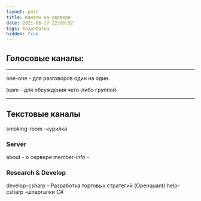 ```yaml
---
layout: post
title: Каналы на сервере
date: 2021-06-17 22:06:52
tags: Разработка
hidden: true
---
```


## Голосовые каналы:
-------

 one-one - для разговоров один на один.
 
 team - для обсуждения чего-либо группой.

-------
## Текстовые каналы
smoking-room  -курилка

### Server
about  - о сервере
member-info - 

### Research & Develop
develop-csharp - Разработка торговых стратегий (Openquant)
help-csharp -шпаргалки C#
